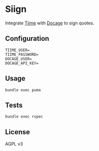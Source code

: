 # Siign

Integrate [Tiime][] with [Docage][] to sign quotes.

## Configuration

```
TIIME_USER=
TIIME_PASSWORD=
DOCAGE_USER=
DOCAGE_API_KEY=
```

## Usage

    bundle exec puma

## Tests

    bundle exec rspec

## License

AGPL v3

[tiime]: https://www.tiime.fr/
[docage]: https://www.docage.com/
